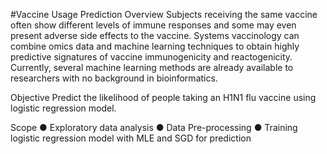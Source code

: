 #Vaccine Usage Prediction
Overview
Subjects receiving the same vaccine often show different levels of immune responses
and some may even present adverse side effects to the vaccine. Systems vaccinology can
combine omics data and machine learning techniques to obtain highly predictive
signatures of vaccine immunogenicity and reactogenicity. Currently, several machine
learning methods are already available to researchers with no background in
bioinformatics.

Objective
Predict the likelihood of people taking an H1N1 flu vaccine using logistic regression model.

Scope
● Exploratory data analysis
● Data Pre-processing
● Training logistic regression model with MLE and SGD for prediction
